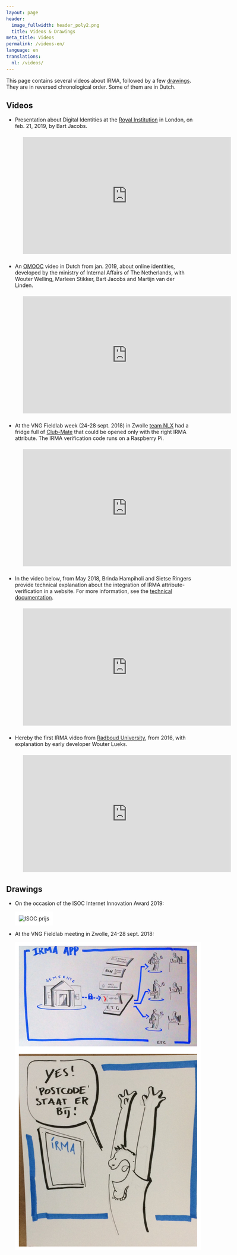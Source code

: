 ```yaml
---
layout: page
header:
  image_fullwidth: header_poly2.png
  title: Videos & Drawings
meta_title: Videos
permalink: /videos-en/
language: en
translations:
  nl: /videos/
---
```


This page contains several videos about IRMA, followed by a few
[drawings](#cartoons). They are in reversed chronological order.
Some of them are in Dutch.

## Videos

 * Presentation about Digital Identities at the [Royal
   Institution](https://www.rigb.org) in London, on feb. 21, 2019, by
   Bart Jacobs.

   <div style="text-align:center;margin:1.5em"> <iframe width="560"
   height="315"
   src="https://www.youtube-nocookie.com/embed/vINtD58nLPQ"
   frameborder="0" allow="autoplay; encrypted-media"
   allowfullscreen></iframe> </div>

 * An [OMOOC](https://omooc.nl/) video in Dutch from jan. 2019, about
   online identities, developed by the ministry of Internal Affairs of
   The Netherlands, with Wouter Welling, Marleen Stikker, Bart Jacobs
   and Martijn van der Linden.

   <div style="text-align:center;margin:1.5em"> <iframe width="560"
   height="315"
   src="https://www.youtube-nocookie.com/embed/ctz-GoIL6W0"
   frameborder="0" allow="autoplay; encrypted-media"
   allowfullscreen></iframe> </div>

 * At the VNG Fieldlab week (24-28 sept. 2018) in Zwolle [team
   NLX](https://nlx.io/) had a fridge full of
   [Club-Mate](https://motherboard.vice.com/en_us/article/xywxm7/how-a-german-soda-became-hackers-fuel-of-choice)
   that could be opened only with the right IRMA attribute. The IRMA
   verification code runs on a Raspberry Pi.

   <div style="text-align:center;margin:1.5em"> <iframe width="560"
   height="315"
   src="https://www.youtube-nocookie.com/embed/qEUbyLFk_IU"
   frameborder="0" allow="autoplay; encrypted-media"
   allowfullscreen></iframe> </div>

 * In the video below, from May 2018, Brinda Hampiholi and Sietse
   Ringers provide technical explanation about the integration of IRMA
   attribute-verification in a website. For more information, see the
   [technical documentation](/documentation).

   <div style="text-align:center;margin:1.5em"> <iframe width="560"
   height="315"
   src="https://www.youtube-nocookie.com/embed/5aYQ2N7KR3c"
   frameborder="0" allow="autoplay; encrypted-media"
   allowfullscreen></iframe> </div>

 * Hereby the first IRMA video from [Radboud
   University](https://www.ru.nl/english), from 2016, with explanation
   by early developer Wouter Lueks.

   <div style="text-align:center;margin:1.5em"> <iframe width="560"
   height="315"
   src="https://www.youtube-nocookie.com/embed/q6IihEQFPys"
   frameborder="0" allow="autoplay; encrypted-media"
   allowfullscreen></iframe> </div>



## <a name="cartoons"></a> Drawings

 * On the occasion of the ISOC Internet Innovation Award 2019:

   <img align="middle" src="../images/isoc-award-cartoon-2019.jpeg" alt="ISOC prijs" style="border:10px solid white" >

   <br>

 * At the VNG Fieldlab meeting in Zwolle, 24-28 sept. 2018:

   <img align="middle" src="/images/irma-drawing.jpg" alt="fieldlab" style="border:10px solid white" >
   <br/>
   <img align="middle" src="/images/fieldlab-irma-postcode.jpg" alt="fieldlab" style="border:10px solid white" >





